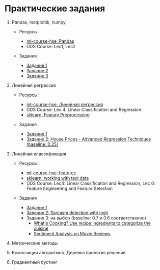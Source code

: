 # Практические задания

1. Pandas, matplotlib, numpy
    - Ресурсы:
        - [ml-course-hse: Pandas](https://github.com/esokolov/ml-course-hse/blob/master/2020-fall/seminars/sem01-pandas.ipynb)
        - ODS Course: Lec1, Lec2
        
    - Задания
        - [Задание 1](https://www.kaggle.com/kashnitsky/a1-demo-pandas-and-uci-adult-dataset?scriptVersionId=6268055)
        - [Задание 2](https://github.com/esokolov/ml-course-hse/blob/master/2020-fall/homeworks-practice/homework-practice-01-pandas.ipynb)
        - [Задание 3](https://www.kaggle.com/kashnitsky/a2-demo-analyzing-cardiovascular-data?scriptVersionId=37925604)
2. Линейная регрессия
    - Ресурсы:
        - [ml-course-hse: Линейная регрессия](https://github.com/esokolov/ml-course-hse/blob/master/2020-fall/seminars/sem02-sklearn-linregr.ipynb)
        - ODS Course: Lec 4. Linear Classification and Regression
        - [sklearn: Feature Preprocessing](https://scikit-learn.org/stable/modules/preprocessing.html#polynomial-features)
        
    - Задания
        - [Задание 1](https://github.com/esokolov/ml-course-hse/blob/master/2020-fall/homeworks-practice/homework-practice-02-linregr.ipynb)
        - [Задание 2: House Prices - Advanced Regression Techniques (baseline: 0.25)](https://www.kaggle.com/c/house-prices-advanced-regression-techniques)

3. Линейная классификация
    - Ресурсы:
        - [ml-course-hse: features](https://github.com/esokolov/ml-course-hse/blob/master/2020-fall/seminars/sem04-features.ipynb)
        - [sklearn: working with text data](https://scikit-learn.org/stable/tutorial/text_analytics/working_with_text_data.html)
        - ODS Course: Lec4: Linear Classification and Regression, Lec 6: Feature Engineering and Feature Selection
        
    - Задания
        - [Задание 1](https://github.com/esokolov/ml-course-hse/blob/master/2020-fall/homeworks-practice/homework-practice-04-classification.ipynb)
        - [Задание 2: Sarcasm detection with logit](https://www.kaggle.com/kashnitsky/a4-demo-sarcasm-detection-with-logit)
        - Задание 3: на выбор (baseline: 0.7 и  0.6 соответственно)
            - [What's Cooking? Use recipe ingredients to categorize the cuisine](https://www.kaggle.com/c/whats-cooking-kernels-only/discussion)
            - [Sentiment Analysis on Movie Reviews](https://www.kaggle.com/c/sentiment-analysis-on-movie-reviews/data)
4. Метрические методы
5. Композиции алгоритмов. Деревья принятия решений. 
6. Градиентный бустинг
